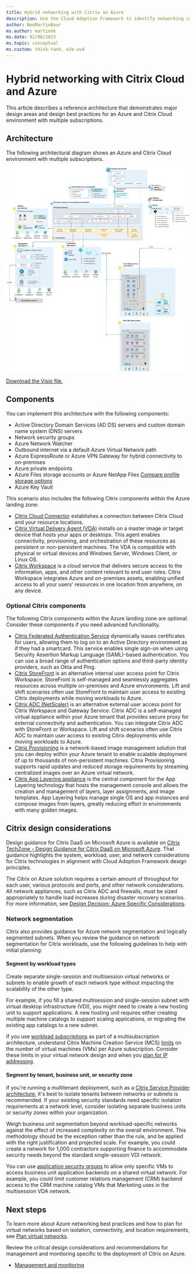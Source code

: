 ```yaml
---
title: Hybrid networking with Citrix on Azure
description: Use the Cloud Adoption Framework to identify networking capabilities your Azure landing zone needs to support multiple Citrix workloads on Azure.
author: BenMartinBaur
ms.author: martinek
ms.date: 02/08/2023
ms.topic: conceptual
ms.custom: think-tank, e2e-avd
---
```


# Hybrid networking with Citrix Cloud and Azure

This article describes a reference architecture that demonstrates major design areas and design best practices for an Azure and Citrix Cloud environment with multiple subscriptions.

## Architecture

The following architectural diagram shows an Azure and Citrix Cloud environment with multiple subscriptions.

[![Diagram of a reference architecture that demonstrates major design areas and design best practices in an Azure and Citrix Cloud multisubscription environment.](../media/citrix-cloud-azure-virtual-desktop-multiple.png)](../media/citrix-cloud-azure-virtual-desktop-multiple.png#lightbox)

[Download the Visio file.](https://raw.githubusercontent.com/microsoft/CloudAdoptionFramework/master/scenarios/Citrix-accelerator-enterprise-scale-alz-architecture.vsdx)

## Components

You can implement this architecture with the following components:

- Active Directory Domain Services (AD DS) servers and custom domain name system (DNS) servers
- Network security groups
- Azure Network Watcher
- Outbound internet via a default Azure Virtual Network path
- Azure ExpressRoute or Azure VPN Gateway for hybrid connectivity to on-premises
- Azure private endpoints
- Azure Files storage accounts or Azure NetApp Files [Compare profile storage options](/azure/storage/files/storage-files-netapp-comparison)
- Azure Key Vault

This scenario also includes the following Citrix components within the Azure landing zone:

- [Citrix Cloud Connector](https://docs.citrix.com/en-us/citrix-cloud/citrix-cloud-resource-locations/citrix-cloud-connector/technical-details.html#system-requirements) establishes a connection between Citrix Cloud and your resource locations.
- [Citrix Virtual Delivery Agent (VDA)](https://docs.citrix.com/en-us/citrix-virtual-apps-desktops/install-configure/install-vdas.html) installs on a master image or target device that hosts your apps or desktops. This agent enables connectivity, provisioning, and orchestration of these resources as persistent or non-persistent machines. The VDA is compatible with physical or virtual devices and Windows Server, Windows Client, or Linux OS.
- [Citrix Workspace](https://docs.citrix.com/en-us/tech-zone/learn/tech-briefs/citrix-workspace.html) is a cloud service that delivers secure access to the information, apps, and other content relevant to end user roles. Citrix Workspace integrates Azure and on-premises assets, enabling unified access to all your users' resources in one location from anywhere, on any device.

### Optional Citrix components

The following Citrix components within the Azure landing zone are optional. Consider these components if you need advanced functionality.

- [Citrix Federated Authentication Service](https://docs.citrix.com/en-us/xenapp-and-xendesktop/7-15-ltsr/secure/federated-authentication-service.html) dynamically issues certificates for users, allowing them to log on to an Active Directory environment as if they had a smartcard. This service enables single sign-on when using Security Assertion Markup Language (SAML)-based authentication. You can use a broad range of authentication options and third-party identity providers, such as Okta and Ping.
- [Citrix StoreFront](https://www.citrix.com/products/citrix-daas/citrix-storefront.html) is an alternative internal user access point for Citrix Workspace. StoreFront is self-managed and seamlessly aggregates resources across multiple on-premises and Azure environments. Lift and shift scenarios often use StoreFront to maintain user access to existing Citrix deployments while moving workloads to Azure.
- [Citrix ADC (NetScaler)](https://www.citrix.com/products/citrix-adc/) is an alternative external user access point for Citrix Workspace and Gateway Service. Citrix ADC is a self-managed virtual appliance within your Azure tenant that provides secure proxy for external connectivity and authentication. You can integrate Citrix ADC with StoreFront or Workspace. Lift and shift scenarios often use Citrix ADC to maintain user access to existing Citrix deployments while moving workloads to Azure.
- [Citrix Provisioning](https://docs.citrix.com/en-us/provisioning/current-release/architecture.html) is a network-based image management solution that you can deploy within your Azure tenant to enable scalable deployment of up to thousands of non-persistent machines. Citrix Provisioning supports rapid updates and reduced storage requirements by streaming centralized images over an Azure virtual network.
- [Citrix App Layering appliance](https://docs.citrix.com/en-us/citrix-app-layering/4/install-appliance/ms-azure.html) is the central component for the App Layering technology that hosts the management console and allows the creation and management of layers, layer assignments, and image templates. App Layering helps manage single OS and app instances and compose images from layers, greatly reducing effort in environments with many golden images.

## Citrix design considerations

Design guidance for Citrix DaaS on Microsoft Azure is available on [Citrix TechZone - Design Guidance for Citrix DaaS on Microsoft Azure](https://docs.citrix.com/en-us/tech-zone/toc/by-solution/daas-for-azure/design-guidance.html). That guidance highlights the system, workload, user, and network considerations for Citrix technologies in alignment with Cloud Adoption Framework design principles.

The Citrix on Azure solution requires a certain amount of throughput for each user, various protocols and ports, and other network considerations. All network appliances, such as Citrix ADC and firewalls, must be sized appropriately to handle load increases during disaster recovery scenarios. For more information, see [Design Decision: Azure Specific Considerations](https://docs.citrix.com/en-us/tech-zone/design/design-decisions/azure-system-considerations.html).

### Network segmentation

Citrix also provides guidance for Azure network segmentation and logically segmented subnets. When you review the guidance on network segmentation for Citrix workloads, use the following guidelines to help with initial planning:

#### Segment by workload types

Create separate single-session and multisession virtual networks or subnets to enable growth of each network type without impacting the scalability of the other type.

For example, if you fill a shared multisession and single-session subnet with virtual desktop infrastructure (VDI), you might need to create a new hosting unit to support applications. A new hosting unit requires either creating multiple machine catalogs to support scaling applications, or migrating the existing app catalogs to a new subnet.

If you use [workload subscriptions](https://www.citrix.com/blogs/2020/10/14/citrix-tips-citrix-on-azure-enterprise-scale-landing-zones-part-1/) as part of a multisubscription architecture, understand Citrix Machine Creation Service (MCS) [limits](https://docs.citrix.com/en-us/citrix-virtual-apps-desktops-service/limits.html#machine-creation-services-mcs-limits) on the number of virtual machines (VMs) per Azure subscription. Consider these limits in your virtual network design and when you [plan for IP addressing](../../../ready/azure-best-practices/plan-for-ip-addressing.md).

#### Segment by tenant, business unit, or security zone

If you're running a multitenant deployment, such as a [Citrix Service Provider architecture](https://docs.citrix.com/en-us/tech-zone/design/reference-architectures/csp-cvads.html), it's best to isolate tenants between networks or subnets is recommended. If your existing security standards need specific isolation requirements at a network level, consider isolating separate business units or security zones within your organization.

Weigh business unit segmentation beyond workload-specific networks against the effect of increased complexity on the overall environment. This methodology should be the exception rather than the rule, and be applied with the right justification and projected scale. For example, you could create a network for 1,000 contractors supporting finance to accommodate security needs beyond the standard single-session VDI network.

You can use [application security groups](/azure/virtual-network/application-security-groups) to allow only specific VMs to access business unit application backends on a shared virtual network. For example, you could limit customer relations management (CRM) backend access to the CRM machine catalog VMs that Marketing uses in the multisession VDA network.

## Next steps

To learn more about Azure networking best practices and how to plan for virtual networks based on isolation, connectivity, and location requirements, see [Plan virtual networks](/azure/virtual-network/virtual-network-vnet-plan-design-arm).

Review the critical design considerations and recommendations for management and monitoring specific to the deployment of Citrix on Azure.

- [Management and monitoring](citrix-management-monitoring.md)

